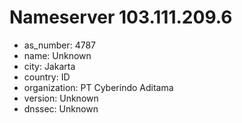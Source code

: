 # Nameserver 103.111.209.6

* as_number: 4787
* name: Unknown
* city: Jakarta
* country: ID
* organization: PT Cyberindo Aditama
* version: Unknown
* dnssec: Unknown
